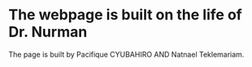# The webpage is built on the life of Dr. Nurman
The page is built by Pacifique CYUBAHIRO AND Natnael Teklemariam.
